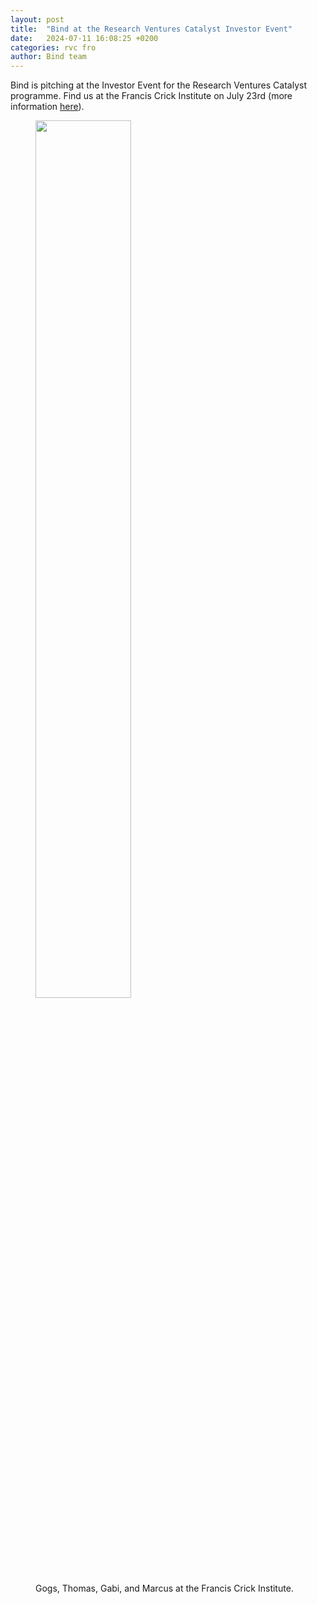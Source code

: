 ```yaml
---
layout: post
title:  "Bind at the Research Ventures Catalyst Investor Event"
date:   2024-07-11 16:08:25 +0200
categories: rvc fro
author: Bind team
---
```

Bind is pitching at the Investor Event for the Research Ventures Catalyst programme. Find us at the Francis Crick Institute on July 23rd (more information [here](https://www.canva.com/design/DAGJICCIu0E/JjTw72z4zsfLLxpuN0Eccw/view?utm_content=DAGJICCIu0E&utm_campaign=designshare&utm_medium=link&utm_source=editor)).

<figure>
    <img src="{{ site.baseurl }}/assets/images/rvc-with-marcus.jpeg" class="left" style="width: 60%" />
    <figcaption>
        Gogs, Thomas, Gabi, and Marcus at the Francis Crick Institute.
    </figcaption>
</figure>
